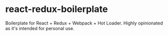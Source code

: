 # react-redux-boilerplate

Boilerplate for React + Redux + Webpack + Hot Loader. Highly opinionated as it's intended for personal use.
